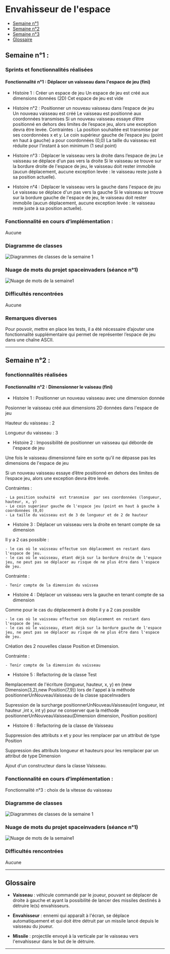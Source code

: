 # Envahisseur de l'espace

- [Semaine n°1](#semaine1)
- [Semaine n°2](#semaine2)
- [Semaine n°3](#semaine3)
- [Glossaire](#glossaire)

## Semaine n°1 : <a id="semaine1"></a>

### Sprints et fonctionnalités réalisées 

#### Fonctionnalité n°1 : Déplacer un vaisseau dans l'espace de jeu (fini)

- Histoire 1 : Créer un espace de jeu
Un espace de jeu est créé aux dimensions données (2D) 
Cet espace de jeu est vide

- Histoire n°2 : Positionner un nouveau vaisseau dans l’espace de jeu  
Un nouveau vaisseau est créé
Le vaisseau est positionné aux coordonnées transmises
Si un nouveau vaisseau essaye d’être positionné en dehors des limites de l’espace jeu, alors une exception devra être levée.
Contraintes :
La position souhaitée est transmise par ses coordonnées x et y.
Le coin supérieur gauche de l’espace jeu (point en haut à gauche) a pour coordonnées (0,0)
La taille du vaisseau est réduite pour l'instant à son minimum (1 seul point)    

- Histoire n°3 : Déplacer le vaisseau vers la droite dans l’espace de jeu
Le vaisseau se déplace d'un pas vers la droite 
Si le vaisseau se trouve sur la bordure droite de l'espace de jeu, le vaisseau doit rester immobile (aucun déplacement, aucune exception levée : le vaisseau reste juste à sa position actuelle).

- Histoire n°4 : Déplacer le vaisseau vers la gauche dans l'espace de jeu  
Le vaisseau se déplace d'un pas vers la gauche 
Si le vaisseau se trouve sur la bordure gauche de l'espace de jeu, le vaisseau doit rester immobile (aucun déplacement, aucune exception levée : le vaisseau reste juste à sa position actuelle).

### Fonctionnalité en cours d’implémentation : 
Aucune

### Diagramme de classes 
![Diagrammes de classes de la semaine 1](images/DDC_S1.png)


### Nuage de mots du projet spaceinvaders (séance n°1)  
![Nuage de mots de la semaine1](images/NDM_S1.png)

### Difficultés rencontrées
Aucune

### Remarques diverses
Pour pouvoir, mettre en place les tests, il a été nécessaire d’ajouter une fonctionnalité supplémentaire qui permet de représenter l’espace de jeu dans une chaîne ASCII.

-------------

## Semaine n°2 : <a id="semaine2"></a>

### fonctionnalités réalisées 

#### Fonctionnalité n°2 : Dimensionner le vaiseau (fini)

- Histoire 1 : Positionner un nouveau vaisseau avec une dimension donnée

Posionner le vaisseau créé aux dimensions 2D données dans l'espace de jeu

Hauteur du vaisseau : 2

Longueur du vaisseau : 3

- Histoire 2 : Impossibilité de positionner un vaisseau qui déborde de l'espace de jeu

Une fois le vaisseau dimensionné faire en sorte qu'il ne dépasse pas les dimensions de l'espace de jeu

Si un nouveau vaisseau essaye d’être positionné en dehors des limites de l’espace jeu, alors une exception devra être levée.

Contraintes :

	- La position souhaité  est transmise  par ses coordonnées (longueur, hauteur, x, y)
	- Le coin superieur gauche de l'espace jeu (point en haut à gauche à coordonnées (0,0)
	- La taille du vaisseau est de 3 de longueur et de 2 de hauteur

- Histoire 3 : Déplacer un vaisseau vers la droite en tenant compte de sa dimension

Il y a 2 cas possible : 

	- le cas où le vaisseau effectue son déplacement en restant dans l'espace de jeu.
	- le cas où le vaisseau, étant déjà sur la bordure droite de l'espace jeu, ne peut pas se déplacer au risque de ne plus être dans l'espace de jeu.

Contrainte :

	- Tenir compte de la dimension du vaissea

- Histoire 4 : Déplacer un vaisseau vers la gauche en tenant compte de sa dimension

Comme pour le cas du déplacement à droite il y a 2 cas possible

	- le cas où le vaisseau effectue son déplacement en restant dans l'espace de jeu.
	- le cas où le vaisseau, étant déjà sur la bordure gauche de l'espace jeu, ne peut pas se déplacer au risque de ne plus être dans l'espace de jeu.
		
Création des 2 nouvelles classe Position et Dimension.

Contrainte :

	- Tenir compte de la dimension du vaisseau

- Histoire 5 : Refactoring de la classe Test

Remplacement de l'écriture (longueur, hauteur, x, y) en (new Dimension(3,2),new Position(7,9)) lors de l'appel à la méthode positionnerUnNouveauVaisseau de la classe spaceInvaders

Supression de la surcharge positionnerUnNouveauVaisseau(int longueur, int hauteur ,int x, int y) pour ne conserver que la méthode positionnerUnNouveauVaisseau(Dimension dimension, Position position)

- Histoire 6 : Refactoring de la classe de Vaisseau

Suppression des attributs x et y pour les remplacer par un attribut de type Position 

Suppression des attributs longueur et hauteurs pour les remplacer par un attribut de type Dimension

Ajout d'un constructeur dans la classe Vaisseau.

### Fonctionnalité en cours d’implémentation : 

Fonctionnalité n°3 : choix de la vitesse du vaisseau

### Diagramme de classes 

![Diagrammes de classes de la semaine 1](images/DDC_S2.png)

### Nuage de mots du projet spaceinvaders (séance n°1)

![Nuage de mots de la semaine1](images/NDM_S2.png)

### Difficultés rencontrées

Aucune

-------------

## Glossaire <a id="glossaire"></a>

* **Vaisseau** :  véhicule commandé par le joueur, pouvant se déplacer de droite à gauche et ayant la possibilité de lancer des missiles destinés à détruire le(s) envahisseurs.

* **Envahisseur**  :  ennemi qui apparaît à l'écran, se déplace automatiquement et qui doit être détruit par un missile lancé depuis le vaisseau du joueur.

* **Missile** :  projectile envoyé à la verticale par le vaisseau vers l'envahisseur dans le but de le détruire.

-------------

